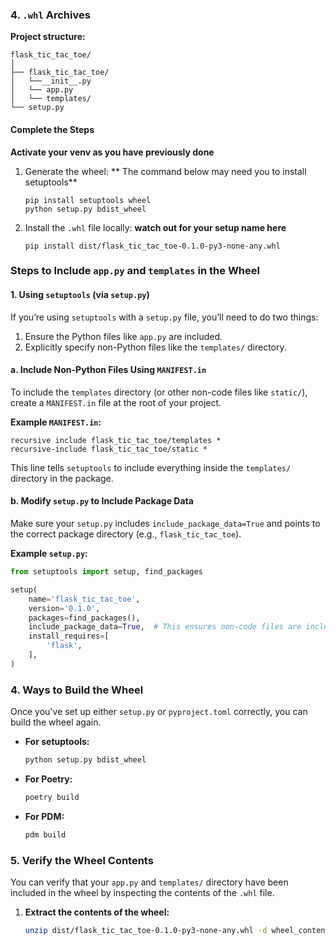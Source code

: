 ### **4. `.whl` Archives**

**Project structure:**

```
flask_tic_tac_toe/
│
├── flask_tic_tac_toe/
│   └──__init__.py
│   └── app.py
│   └── templates/
└── setup.py
```

#### **Complete the Steps**

**Activate your venv as you have previously done**

1. Generate the wheel:
   ** The command below may need you to install setuptools**

   ```
   pip install setuptools wheel
   python setup.py bdist_wheel
   ```

2. Install the `.whl` file locally:
   **watch out for your setup name here**

   ```
   pip install dist/flask_tic_tac_toe-0.1.0-py3-none-any.whl
   ```

### **Steps to Include `app.py` and `templates` in the Wheel**

#### **1. Using `setuptools` (via `setup.py`)**

If you’re using `setuptools` with a `setup.py` file, you’ll need to do two things:

1. Ensure the Python files like `app.py` are included.
2. Explicitly specify non-Python files like the `templates/` directory.

#### a. **Include Non-Python Files Using `MANIFEST.in`**

To include the `templates` directory (or other non-code files like `static/`), create a `MANIFEST.in` file at the root of your project.

**Example `MANIFEST.in`:**

```text
recursive include flask_tic_tac_toe/templates *
recursive-include flask_tic_tac_toe/static *

```

This line tells `setuptools` to include everything inside the `templates/` directory in the package.

#### b. **Modify `setup.py` to Include Package Data**

Make sure your `setup.py` includes `include_package_data=True` and points to the correct package directory (e.g., `flask_tic_tac_toe`).

**Example `setup.py`:**

```python
from setuptools import setup, find_packages

setup(
    name='flask_tic_tac_toe',
    version='0.1.0',
    packages=find_packages(),
    include_package_data=True,  # This ensures non-code files are included
    install_requires=[
        'flask',
    ],
)
```

### **4. Ways to Build the Wheel**

Once you've set up either `setup.py` or `pyproject.toml` correctly, you can build the wheel again.

- **For setuptools:**

  ```bash
  python setup.py bdist_wheel
  ```

- **For Poetry:**
  ```bash
  poetry build
  ```
- **For PDM:**
  ```bash
  pdm build
  ```

### **5. Verify the Wheel Contents**

You can verify that your `app.py` and `templates/` directory have been included in the wheel by inspecting the contents of the `.whl` file.

1. **Extract the contents of the wheel:**
   ```bash
   unzip dist/flask_tic_tac_toe-0.1.0-py3-none-any.whl -d wheel_content/
   ```
